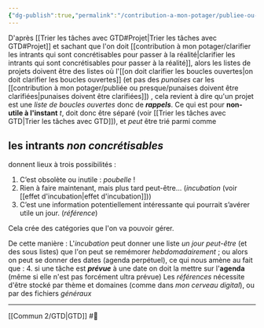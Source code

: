 ```yaml
---
{"dg-publish":true,"permalink":"/contribution-a-mon-potager/publiee-ou-presque/structurer-des-taches-equivaut-a-dire-qu-un-projet-est-une-liste-de-rappels/"}
---
```


D'après [[Trier les tâches avec GTD#Projet\|Trier les tâches avec GTD#Projet]] et sachant que l'on doit [[contribution à mon potager/clarifier les intrants qui sont concrétisables pour passer à la réalité\|clarifier les intrants qui sont concrétisables pour passer à la réalité]], alors les listes de projets doivent être des listes où l'[[on doit clarifier les boucles ouvertes\|on doit clarifier les boucles ouvertes]] (et pas des *punaises* car les [[contribution à mon potager/publiée ou presque/punaises doivent être clarifiées\|punaises doivent être clarifiées]]) , cela revient à dire qu'un projet est une *liste de boucles ouvertes* donc de ***rappels***. 
Ce qui est pour **non-utile à l'instant** *t*, doit donc être séparé (voir [[Trier les tâches avec GTD\|Trier les tâches avec GTD]]), et *peut* être trié parmi comme 
<div class="transclusion internal-embed is-loaded"><div class="markdown-embed">



## les intrants *non concrétisables*
donnent lieux à trois possibilités :
1. C’est obsolète ou inutile : *poubelle* ! 
2. Rien à faire maintenant, mais plus tard peut-être… (*incubation* (voir [[effet d'incubation\|effet d'incubation]])) 
3. C’est une information potentiellement intéressante qui pourrait s’avérer utile un jour. (*référence*)

Cela crée des catégories que l'on va pouvoir gérer.

</div></div>

De cette manière :
L'*incubation* peut donner une liste *un jour peut-être* (et des sous listes) que l'on peut se remémorer *hebdomadairement* ; ou alors on peut se donner des dates (agenda perpétuel), ce qui nous amène au fait que :
4. si une tâche est ***prévue*** à une date on doit la mettre sur l'**agenda** (même si elle n'est pas forcément ultra prévue)
Les *références* nécessite d'être stocké par thème et domaines (comme dans *mon cerveau digital*), ou par des fichiers *généraux*

---
[[Commun 2/GTD\|GTD]] #🌱 